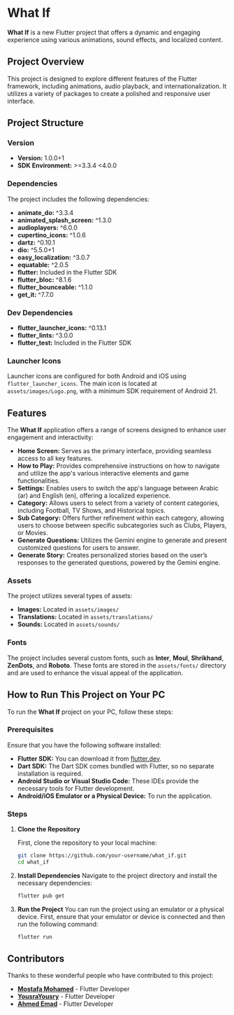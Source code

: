 
# What If

**What If** is a new Flutter project that offers a dynamic and engaging experience using various animations, sound effects, and localized content.

## Project Overview

This project is designed to explore different features of the Flutter framework, including animations, audio playback, and internationalization. It utilizes a variety of packages to create a polished and responsive user interface.

## Project Structure

### Version

- **Version:** 1.0.0+1
- **SDK Environment:** >=3.3.4 <4.0.0

### Dependencies

The project includes the following dependencies:

- **animate_do:** ^3.3.4
- **animated_splash_screen:** ^1.3.0
- **audioplayers:** ^6.0.0
- **cupertino_icons:** ^1.0.6
- **dartz:** ^0.10.1
- **dio:** ^5.5.0+1
- **easy_localization:** ^3.0.7
- **equatable:** ^2.0.5
- **flutter:** Included in the Flutter SDK
- **flutter_bloc:** ^8.1.6
- **flutter_bounceable:** ^1.1.0
- **get_it:** ^7.7.0

### Dev Dependencies

- **flutter_launcher_icons:** ^0.13.1
- **flutter_lints:** ^3.0.0
- **flutter_test:** Included in the Flutter SDK

### Launcher Icons

Launcher icons are configured for both Android and iOS using `flutter_launcher_icons`. The main icon is located at `assets/images/Logo.png`, with a minimum SDK requirement of Android 21.

## Features

The **What If** application offers a range of screens designed to enhance user engagement and interactivity:

- **Home Screen:** Serves as the primary interface, providing seamless access to all key features.
- **How to Play:** Provides comprehensive instructions on how to navigate and utilize the app's various interactive elements and game functionalities.
- **Settings:** Enables users to switch the app's language between Arabic (ar) and English (en), offering a localized experience.
- **Category:** Allows users to select from a variety of content categories, including Football, TV Shows, and Historical topics.
- **Sub Category:** Offers further refinement within each category, allowing users to choose between specific subcategories such as Clubs, Players, or Movies.
- **Generate Questions:** Utilizes the Gemini engine to generate and present customized questions for users to answer.
- **Generate Story:** Creates personalized stories based on the user’s responses to the generated questions, powered by the Gemini engine.




### Assets

The project utilizes several types of assets:

- **Images:** Located in `assets/images/`
- **Translations:** Located in `assets/translations/`
- **Sounds:** Located in `assets/sounds/`


### Fonts
The project includes several custom fonts, such as **Inter**, **Moul**, **Shrikhand**, **ZenDots**, and **Roboto**. These fonts are stored in the `assets/fonts/` directory and are used to enhance the visual appeal of the application.

## How to Run This Project on Your PC

To run the **What If** project on your PC, follow these steps:

### Prerequisites

Ensure that you have the following software installed:

- **Flutter SDK:** You can download it from [flutter.dev](https://flutter.dev).
- **Dart SDK:** The Dart SDK comes bundled with Flutter, so no separate installation is required.
- **Android Studio or Visual Studio Code:** These IDEs provide the necessary tools for Flutter development.
- **Android/iOS Emulator or a Physical Device:** To run the application.

### Steps

1. **Clone the Repository**

   First, clone the repository to your local machine:

   ```bash
   git clone https://github.com/your-username/what_if.git
   cd what_if
2. **Install Dependencies**
   Navigate to the project directory and install the necessary dependencies:
   ```bash
   flutter pub get
3. **Run the Project**
   You can run the project using an emulator or a physical device. First, ensure that your emulator or device is connected and then run the following command:
   ```bash
   flutter run
## Contributors
Thanks to these wonderful people who have contributed to this project:
- **[Mostafa Mohamed](https://github.com/mostafa9011)** - Flutter Developer
- **[YousraYousry](https://github.com/YousraYousry)** - Flutter Developer
- **[Ahmed Emad](https://github.com/AhmedEmadElDeen14)** - Flutter Developer